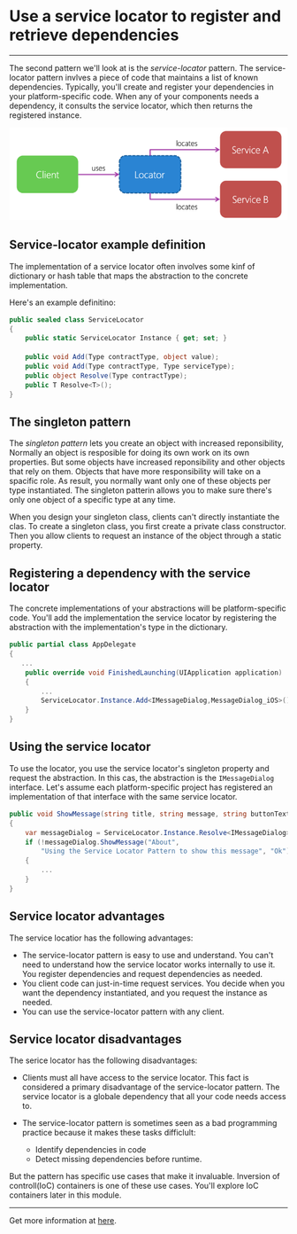 # Use a service locator to register and retrieve dependencies

<hr/>

The second pattern we'll look at is the _service-locator_ pattern. The service-locator pattern invlves a piece of code that maintains a list of known dependencies. Typically, you'll create and register your dependencies in your platform-specific code. When any of your components needs a dependency, it consults the service locator, which then returns the registered instance.

![8-service-locator](../../../../img-root/8-service-locator.png)

## Service-locator example definition

The implementation of a service locator often involves some kinf of dictionary or hash table that maps the abstraction to the concrete implementation.

Here's an example definitino:

```csharp
public sealed class ServiceLocator
{
    public static ServiceLocator Instance { get; set; }

    public void Add(Type contractType, object value);
    public void Add(Type contractType, Type serviceType);
    public object Resolve(Type contractType);
    public T Resolve<T>();
}
```

## The singleton pattern

The _singleton pattern_ lets you create an object with increased reponsibility, Normally an object is resposible for doing its own work on its own properties. But some objects have increased reponsibility and other objects that rely on them. Objects that have more responsibility will take on a spacific role. As result, you normally want only one of these objects per type instantiated. The singleton patterin allows you to make sure there's only one object of a specific type at any time.

When you design your singleton class, clients can't directly instantiate the clas. To create a singleton class, you first create a private class constructor. Then you allow clients to request an instance of the object through a static property.

## Registering a dependency with the service locator

The concrete implementations of your abstractions will be platform-specific code. You'll add the implementation the service locator by registering the abstraction with the implementation's type in the dictionary.

```csharp
public partial class AppDelegate
{
   ...
    public override void FinishedLaunching(UIApplication application)
    {
        ...
        ServiceLocator.Instance.Add<IMessageDialog,MessageDialog_iOS>();
    }
}
```

## Using the service locator

To use the locator, you use the service locator's singleton property and request the abstraction. In this cas, the abstraction is the `IMessageDialog` interface. Let's assume each platform-specific project has registered an implementation of that interface with the same service locator.

```csharp
public void ShowMessage(string title, string message, string buttonText)
{
    var messageDialog = ServiceLocator.Instance.Resolve<IMessageDialog>();
    if (!messageDialog.ShowMessage("About",
        "Using the Service Locator Pattern to show this message", "Ok"))
    {
        ...
    }
}
```

## Service locator advantages

The service locatior has the following advantages:

- The service-locator pattern is easy to use and understand. You can't need to understand how the service locator works internally to use it. You register dependencies and request dependencies as needed.
- You client code can just-in-time request services. You decide when you want the dependency instantiated, and you request the instance as needed.
- You can use the service-locator pattern with any client.

## Service locator disadvantages

The serice locator has the following disadvantages:

- Clients must all have access to the service locator. This fact is considered a primary disadvantage of the service-locator pattern. The service locator is a globale dependency that all your code needs access to.
- The service-locator pattern is sometimes seen as a bad programming practice because it makes these tasks difficlult:

  - Identify dependencies in code
  - Detect missing dependencies before runtime.

But the pattern has specific use cases that make it invaluable. Inversion of controll(IoC) containers is one of these use cases. You'll explore IoC containers later in this module.

<hr/>

Get more information at [here](https://docs.microsoft.com/en-us/learn/modules/explore-cross-platform-design-patterns/8-use-a-service-locator-to-register-and-retrieve-dependencies).
